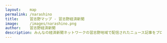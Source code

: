 ```yaml
---
layout:    map
permalink: /narashino
title:     習志野マップ - 習志野経済新聞
image:     /images/narashino.png
author:    習志野経済新聞
description: みんなの経済新聞ネットワークの習志野地域で配信されたニュース記事をプロットした地図です。
---
```

